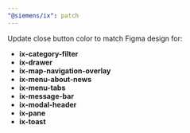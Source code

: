 ```yaml
---
"@siemens/ix": patch
---
```


Update close button color to match Figma design for:

- __ix-category-filter__
- __ix-drawer__
- __ix-map-navigation-overlay__
- __ix-menu-about-news__
- __ix-menu-tabs__
- __ix-message-bar__
- __ix-modal-header__
- __ix-pane__
- __ix-toast__
